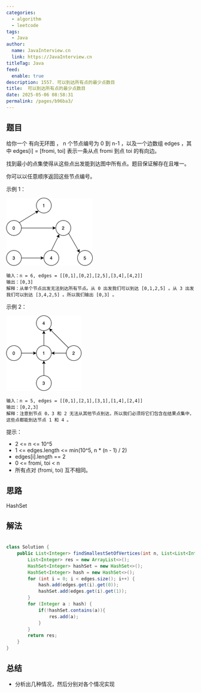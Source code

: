 ```yaml
---
categories: 
  - algorithm
  - leetcode
tags: 
  - Java
author: 
  name: JavaInterview.cn
  link: https://JavaInterview.cn
titleTag: Java
feed: 
  enable: true
description: 1557. 可以到达所有点的最少点数目
title:  可以到达所有点的最少点数目
date: 2025-05-06 08:58:31
permalink: /pages/b96ba3/
---
```


## 题目
给你一个 有向无环图 ， n 个节点编号为 0 到 n-1 ，以及一个边数组 edges ，其中 edges[i] = [fromi, toi] 表示一条从点  fromi 到点 toi 的有向边。

找到最小的点集使得从这些点出发能到达图中所有点。题目保证解存在且唯一。

你可以以任意顺序返回这些节点编号。



示例 1：

![5480e1.png](../../../media/pictures/leetcode/5480e1.png)

    输入：n = 6, edges = [[0,1],[0,2],[2,5],[3,4],[4,2]]
    输出：[0,3]
    解释：从单个节点出发无法到达所有节点。从 0 出发我们可以到达 [0,1,2,5] 。从 3 出发我们可以到达 [3,4,2,5] 。所以我们输出 [0,3] 。
示例 2：

![5480e2.png](../../../media/pictures/leetcode/5480e2.png)

    输入：n = 5, edges = [[0,1],[2,1],[3,1],[1,4],[2,4]]
    输出：[0,2,3]
    解释：注意到节点 0，3 和 2 无法从其他节点到达，所以我们必须将它们包含在结果点集中，这些点都能到达节点 1 和 4 。


提示：

* 2 <= n <= 10^5
* 1 <= edges.length <= min(10^5, n * (n - 1) / 2)
* edges[i].length == 2
* 0 <= fromi, toi < n
* 所有点对 (fromi, toi) 互不相同。


## 思路

HashSet

## 解法
```java

class Solution {
    public List<Integer> findSmallestSetOfVertices(int n, List<List<Integer>> edges) {
        List<Integer> res = new ArrayList<>();
        HashSet<Integer> hashSet = new HashSet<>();
        HashSet<Integer> hash = new HashSet<>();
        for (int i = 0; i < edges.size(); i++) {
            hash.add(edges.get(i).get(0));
            hashSet.add(edges.get(i).get(1));
        }
        for (Integer a : hash) {
            if(!hashSet.contains(a)){
                res.add(a);
            }
        }
        return res;
    }
}
```

## 总结

- 分析出几种情况，然后分别对各个情况实现 

